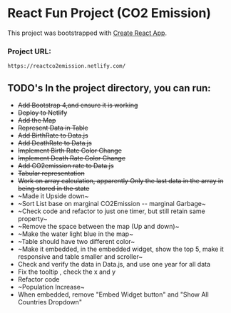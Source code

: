 # React Fun Project (CO2 Emission)	
This project was bootstrapped with [Create React App](https://github.com/facebook/create-react-app).

### Project URL: 
    https://reactco2emission.netlify.com/

## TODO's	In the project directory, you can run:
* ~~Add Bootstrap 4,and ensure it is working~~	
* ~~Deploy to Netlify~~
* ~~Add the Map~~	
* ~~Represent Data in Table~~	
* ~~Add BirthRate to Data.js~~
* ~~Add DeathRate to Data.js~~ 
* ~~Implement Birth Rate Color Change~~	
* ~~Implement Death Rate Color Change~~
* ~~Add CO2emission rate to Data.js~~
* ~~Tabular representation~~
* ~~Work on array calculation, apparently Only the last data in the array in being stored in the state~~
* ~Made it Upside down~
* ~Sort List base on marginal CO2Emission -- marginal Garbage~
* ~Check code and refactor to just one timer, but still retain same property~
* ~Remove the space between the map (Up and down)~
* ~Make the water light blue in the map~
* ~Table should have two different color~
* ~Make it embedded, in the embedded widget, show the top 5, make it responsive and table smaller and scroller~
* Check and verify the data in Data.js, and use one year for all data 
* Fix the tooltip , check the x and y
* Refactor code
* ~Population Increase~
* When embedded, remove "Embed Widget button" and "Show All Countries Dropdown"